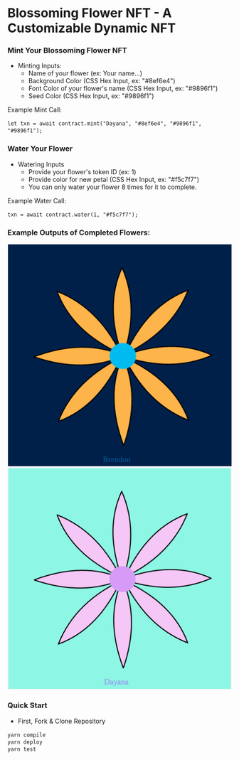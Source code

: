 # Blossoming Flower NFT - A Customizable Dynamic NFT

### Mint Your Blossoming Flower NFT
* Minting Inputs:
  * Name of your flower (ex: Your name...)
  * Background Color (CSS Hex Input, ex: "#8ef6e4")
  * Font Color of your flower's name (CSS Hex Input, ex: "#9896f1")
  * Seed Color (CSS Hex Input, ex: "#9896f1")

Example Mint Call: 
```
let txn = await contract.mint("Dayana", "#8ef6e4", "#9896f1", "#9896f1");
```

### Water Your Flower
* Watering Inputs
  * Provide your flower's token ID (ex: 1)
  * Provide color for new petal (CSS Hex Input, ex: "#f5c7f7")
  * You can only water your flower 8 times for it to complete.

Example Water Call:
```
txn = await contract.water(1, "#f5c7f7");
```
### Example Outputs of Completed Flowers: 
![Figure 1](images/f1.png)
![Figure 2](images/f2.png)

### Quick Start 
* First, Fork & Clone Repository
```shell
yarn compile
yarn deploy
yarn test
```
